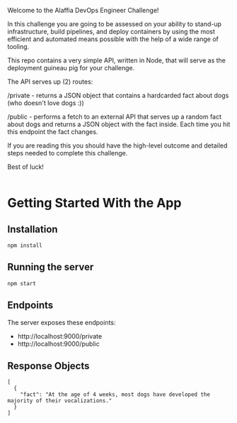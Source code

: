 Welcome to the Alaffia DevOps Engineer Challenge!

In this challenge you are going to be assessed on your ability to stand-up infrastructure, build pipelines, and deploy containers by using the most efficient and automated means possible with the help of a wide range of tooling.

This repo contains a very simple API, written in Node, that will serve as the deployment guineau pig for your challenge.

The API serves up (2) routes:

/private - returns a JSON object that contains a hardcarded fact about dogs (who doesn't love dogs :))

/public - performs a fetch to an external API that serves up a random fact about dogs and returns a JSON object with the fact inside. Each time you hit this endpoint the fact changes.

If you are reading this you should have the high-level outcome and detailed steps needed to complete this challenge.

Best of luck!
<br>
<br>
# Getting Started With the App

## Installation

```
npm install
```

## Running the server

```
npm start
```

## Endpoints
 
The server exposes these endpoints: 
- http://localhost:9000/private
- http://localhost:9000/public

## Response Objects
```
[
  {
    "fact": "At the age of 4 weeks, most dogs have developed the majority of their vocalizations."
  }
]
```




